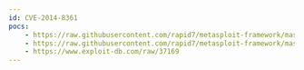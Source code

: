 ```yaml
---
id: CVE-2014-8361
pocs:
    - https://raw.githubusercontent.com/rapid7/metasploit-framework/master/modules/exploits/linux/http/realtek_miniigd_upnp_exec_noauth.rb
    - https://raw.githubusercontent.com/rapid7/metasploit-framework/master/modules/exploits/linux/http/dlink_upnp_exec_noauth.rb
    - https://www.exploit-db.com/raw/37169
---
```

